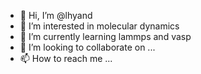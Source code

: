- 👋 Hi, I’m @lhyand
- 👀 I’m interested in molecular dynamics
- 🌱 I’m currently learning lammps and vasp
- 💞️ I’m looking to collaborate on ...
- 📫 How to reach me ...

<!---
lhyand/lhyand is a ✨ special ✨ repository because its `README.md` (this file) appears on your GitHub profile.
You can click the Preview link to take a look at your changes.
--->
